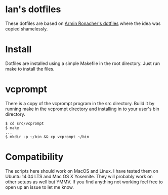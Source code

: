 Ian's dotfiles
=====================

These dotfiles are based on [Armin Ronacher's dotfiles](https://github.com/mitsuhiko/dotfiles)
where the idea was copied shamelessly.

# Install

Dotfiles are installed using a simple Makefile in the root directory. Just run
make to install the files.

# vcprompt

There is a copy of the vcprompt program in the src directory. Build it by
running make in the vcprompt directory and installing in to your user's bin
directory.

    $ cd src/vcprompt
    $ make
    ...
    $ mkdir -p ~/bin && cp vcprompt ~/bin 

# Compatibility

The scripts here should work on MacOS and Linux. I have tested them on Ubuntu
14.04 LTS and Mac OS X Yosemite. They will probably work on other setups as
well but YMMV. If you find anything not working feel free to open up an issue
to let me know.
